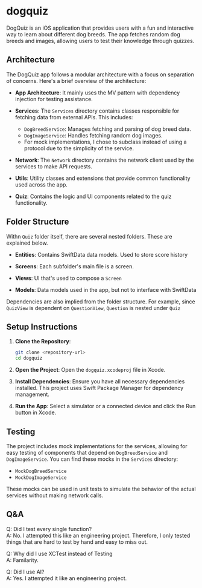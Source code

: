 # dogquiz

DogQuiz is an iOS application that provides users with a fun and interactive way to learn about different dog breeds. The app fetches random dog breeds and images, allowing users to test their knowledge through quizzes.





## Architecture

The DogQuiz app follows a modular architecture with a focus on separation of concerns. Here's a brief overview of the architecture:

- **App Architecture**: It mainly uses the MV pattern with dependency injection for testing assistance.

- **Services**: The `Services` directory contains classes responsible for fetching data from external APIs. This includes:
  - `DogBreedService`: Manages fetching and parsing of dog breed data.
  - `DogImageService`: Handles fetching random dog images.
  - For mock implementations, I chose to subclass instead of using a protocol due to the simplicity of the service.

- **Network**: The `Network` directory contains the network client used by the services to make API requests.

- **Utils**: Utility classes and extensions that provide common functionality used across the app.


- **Quiz**: Contains the logic and UI components related to the quiz functionality.

## Folder Structure

Withn `Quiz` folder itself, there are several nested folders. These are explained below.

- **Entities**: Contains SwiftData data models. Used to store score history
  
- **Screens**: Each subfolder's main file is a screen.
  
- **Views**: UI that's used to compose a `Screen`
  
- **Models**: Data models used in the app, but not to interface with SwiftData

Dependencies are also implied from the folder structure. For example, since `QuizView` is dependent on `QuestionView`, `Question` is nested under `Quiz`

## Setup Instructions

1. **Clone the Repository**: 
   ```bash
   git clone <repository-url>
   cd dogquiz
   ```

2. **Open the Project**: Open the `dogquiz.xcodeproj` file in Xcode.

3. **Install Dependencies**: Ensure you have all necessary dependencies installed. This project uses Swift Package Manager for dependency management.

4. **Run the App**: Select a simulator or a connected device and click the Run button in Xcode.

## Testing

The project includes mock implementations for the services, allowing for easy testing of components that depend on `DogBreedService` and `DogImageService`. You can find these mocks in the `Services` directory:

- `MockDogBreedService`
- `MockDogImageService`

These mocks can be used in unit tests to simulate the behavior of the actual services without making network calls.

## Q&A
Q: Did I test every single function?
<br>A: No. I attempted this like an engineering project. Therefore, I only tested things that are hard to test by hand and easy to miss out.

Q: Why did I use XCTest instead of Testing
<br>
A: Familarity.

Q: Did I use AI?
<br>
A: Yes. I attempted it like an engineering project.
